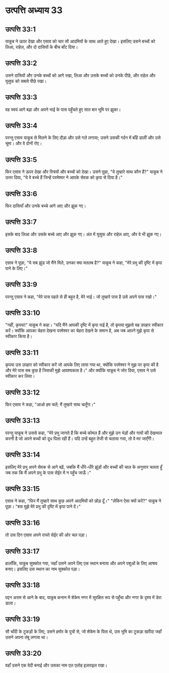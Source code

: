 # उत्पत्ति अध्याय 33

## उत्पत्ति 33:1
याकूब ने ऊपर देखा और एसाव को चार सौ आदमियों के साथ आते हुए देखा। इसलिए उसने बच्चों को लिआ, राहेल, और दो दासियों के बीच बाँट दिया।

## उत्पत्ति 33:2
उसने दासियों और उनके बच्चों को आगे रखा, लिआ और उसके बच्चों को उनके पीछे, और राहेल और यूसुफ को सबसे पीछे रखा।

## उत्पत्ति 33:3
वह स्वयं आगे बढ़ा और अपने भाई के पास पहुँचते हुए सात बार भूमि पर झुका।

## उत्पत्ति 33:4
परन्तु एसाव याकूब से मिलने के लिए दौड़ा और उसे गले लगाया; उसने उसकी गर्दन में बाँहें डालीं और उसे चूमा। और वे दोनों रोए।

## उत्पत्ति 33:5
फिर एसाव ने ऊपर देखा और स्त्रियों और बच्चों को देखा। उसने पूछा, "ये तुम्हारे साथ कौन हैं?" याकूब ने उत्तर दिया, "ये वे बच्चे हैं जिन्हें परमेश्वर ने आपके सेवक को कृपा से दिया है।"

## उत्पत्ति 33:6
फिर दासियाँ और उनके बच्चे आगे आए और झुक गए।

## उत्पत्ति 33:7
इसके बाद लिआ और उसके बच्चे आए और झुक गए। अंत में यूसुफ और राहेल आए, और वे भी झुक गए।

## उत्पत्ति 33:8
एसाव ने पूछा, "ये सब झुंड जो मैंने मिले, उनका क्या मतलब है?" याकूब ने कहा, "मेरे प्रभु की दृष्टि में कृपा पाने के लिए।"

## उत्पत्ति 33:9
परन्तु एसाव ने कहा, "मेरे पास पहले से ही बहुत है, मेरे भाई। जो तुम्हारे पास है उसे अपने पास रखो।"

## उत्पत्ति 33:10
"नहीं, कृपया!" याकूब ने कहा। "यदि मैंने आपकी दृष्टि में कृपा पाई है, तो कृपया मुझसे यह उपहार स्वीकार करें। क्योंकि आपका चेहरा देखना परमेश्वर का चेहरा देखने के समान है, अब जब आपने मुझे कृपा से स्वीकार किया है।

## उत्पत्ति 33:11
कृपया उस उपहार को स्वीकार करें जो आपके लिए लाया गया था, क्योंकि परमेश्वर ने मुझ पर कृपा की है और मेरे पास सब कुछ है जिसकी मुझे आवश्यकता है।" और क्योंकि याकूब ने जोर दिया, एसाव ने उसे स्वीकार कर लिया।

## उत्पत्ति 33:12
फिर एसाव ने कहा, "आओ हम चलें; मैं तुम्हारे साथ चलूँगा।"

## उत्पत्ति 33:13
परन्तु याकूब ने उससे कहा, "मेरे प्रभु जानते हैं कि बच्चे कोमल हैं और मुझे उन भेड़ों और गायों की देखभाल करनी है जो अपने बच्चों को दूध पिला रही हैं। यदि उन्हें बहुत तेजी से चलाया गया, तो वे मर जाएँगी।

## उत्पत्ति 33:14
इसलिए मेरे प्रभु अपने सेवक से आगे बढ़ें, जबकि मैं धीरे-धीरे झुंडों और बच्चों की चाल के अनुसार चलता हूँ जब तक कि मैं अपने प्रभु के पास सेईर में न पहुँच जाऊँ।"

## उत्पत्ति 33:15
एसाव ने कहा, "फिर मैं तुम्हारे साथ कुछ अपने आदमियों को छोड़ दूँ।" "लेकिन ऐसा क्यों करें?" याकूब ने पूछा। "बस मुझे मेरे प्रभु की दृष्टि में कृपा पाने दें।"

## उत्पत्ति 33:16
तो उस दिन एसाव अपने रास्ते सेईर की ओर चल पड़ा।

## उत्पत्ति 33:17
हालाँकि, याकूब सुक्कोत गया, जहाँ उसने अपने लिए एक स्थान बनाया और अपने पशुओं के लिए आश्रय बनाए। इसलिए उस स्थान का नाम सुक्कोत पड़ा।

## उत्पत्ति 33:18
पद्दन अराम से आने के बाद, याकूब कनान में शेकेम नगर में सुरक्षित रूप से पहुँचा और नगर के दृश्य में डेरा डाला।

## उत्पत्ति 33:19
सौ चाँदी के टुकड़ों के लिए, उसने हमोर के पुत्रों से, जो शेकेम के पिता थे, उस भूमि का टुकड़ा खरीदा जहाँ उसने अपना तंबू लगाया था।

## उत्पत्ति 33:20
वहाँ उसने एक वेदी बनाई और उसका नाम एल एलोह इज़राइल रखा।
